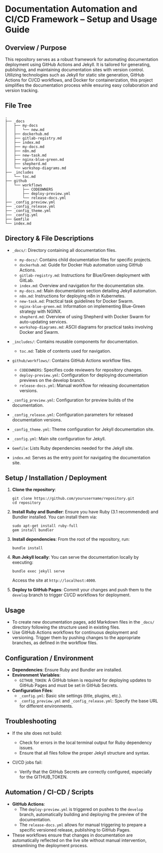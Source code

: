 # Documentation Automation and CI/CD Framework – Setup and Usage Guide

## Overview / Purpose
This repository serves as a robust framework for automating documentation deployment using GitHub Actions and Jekyll. It is tailored for generating, publishing, and maintaining documentation sites with version control. Utilizing technologies such as Jekyll for static site generation, GitHub Actions for CI/CD workflows, and Docker for containerization, this project simplifies the documentation process while ensuring easy collaboration and version tracking.

## File Tree
```
.
├── _docs
│   ├── my-docs
│   │   └── new.md
│   ├── dockerhub.md
│   ├── gitlab-registry.md
│   ├── index.md
│   ├── my-docs.md
│   ├── n8n.md
│   ├── new-task.md
│   ├── nginx-blue-green.md
│   ├── shepherd.md
│   └── workshop-diagrams.md
├── _includes
│   └── toc.md
├── github
│   └── workflows
│       ├── CODEOWNERS
│       ├── deploy-preview.yml
│       └── release-docs.yml
├── _config_preview.yml
├── _config_release.yml
├── _config_theme.yml
├── _config.yml
├── Gemfile
└── index.md
```

## Directory & File Descriptions
- `_docs/`: Directory containing all documentation files.
  - `my-docs/`: Contains child documentation files for specific projects.
  - `dockerhub.md`: Guide for Docker Hub automation using GitHub Actions.
  - `gitlab-registry.md`: Instructions for Blue/Green deployment with GitLab.
  - `index.md`: Overview and navigation for the documentation site.
  - `my-docs.md`: Main documentation section detailing Jekyll automation.
  - `n8n.md`: Instructions for deploying n8n in Kubernetes.
  - `new-task.md`: Practical task guidelines for Docker Swarm.
  - `nginx-blue-green.md`: Information on implementing Blue-Green strategy with NGINX.
  - `shepherd.md`: Overview of using Shepherd with Docker Swarm for auto-updating services.
  - `workshop-diagrams.md`: ASCII diagrams for practical tasks involving Docker and Swarm.

- `_includes/`: Contains reusable components for documentation.
  - `toc.md`: Table of contents used for navigation.

- `github/workflows/`: Contains GitHub Actions workflow files.
  - `CODEOWNERS`: Specifies code reviewers for repository changes.
  - `deploy-preview.yml`: Configuration for deploying documentation previews on the develop branch.
  - `release-docs.yml`: Manual workflow for releasing documentation versions.

- `_config_preview.yml`: Configuration for preview builds of the documentation.
- `_config_release.yml`: Configuration parameters for released documentation versions.
- `_config_theme.yml`: Theme configuration for Jekyll documentation site.
- `_config.yml`: Main site configuration for Jekyll.
- `Gemfile`: Lists Ruby dependencies needed for the Jekyll site.
- `index.md`: Serves as the entry point for navigating the documentation site.

## Setup / Installation / Deployment
1. **Clone the repository**:
   ```
   git clone https://github.com/yourusername/repository.git
   cd repository
   ```

2. **Install Ruby and Bundler**:
   Ensure you have Ruby (3.1 recommended) and Bundler installed. You can install them via:
   ```
   sudo apt-get install ruby-full
   gem install bundler
   ```

3. **Install dependencies**:
   From the root of the repository, run:
   ```
   bundle install
   ```

4. **Run Jekyll locally**:
   You can serve the documentation locally by executing:
   ```
   bundle exec jekyll serve
   ```
   Access the site at `http://localhost:4000`.

5. **Deploy to GitHub Pages**:
   Commit your changes and push them to the `develop` branch to trigger CI/CD workflows for deployment.

## Usage
- To create new documentation pages, add Markdown files in the `_docs/` directory following the structure used in existing files.
- Use GitHub Actions workflows for continuous deployment and versioning. Trigger them by pushing changes to the appropriate branches, as defined in the workflow files.

## Configuration / Environment
- **Dependencies**: Ensure Ruby and Bundler are installed.
- **Environment Variables**:
  - `GITHUB_TOKEN`: A GitHub token is required for deploying updates to GitHub Pages and must be set in GitHub Secrets.
- **Configuration Files**:
  - `_config.yml`: Basic site settings (title, plugins, etc.).
  - `_config_preview.yml` and `_config_release.yml`: Specify the base URL for different environments.

## Troubleshooting
- If the site does not build:
  - Check for errors in the local terminal output for Ruby dependency issues.
  - Ensure that all files follow the proper Jekyll structure and syntax.
  
- CI/CD jobs fail:
  - Verify that the GitHub Secrets are correctly configured, especially for the GITHUB_TOKEN.

## Automation / CI-CD / Scripts
- **GitHub Actions**: 
  - The `deploy-preview.yml` is triggered on pushes to the `develop` branch, automatically building and deploying the preview of the documentation.
  - The `release-docs.yml` allows for manual triggering to prepare a specific versioned release, publishing to GitHub Pages.
- These workflows ensure that changes in documentation are automatically reflected on the live site without manual intervention, streamlining the deployment process.

```
```
